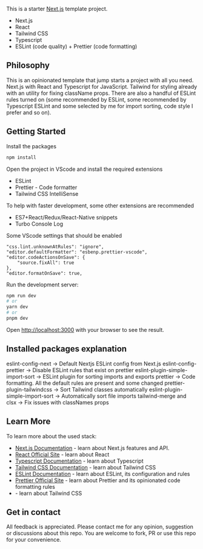 This is a starter [Next.js](https://nextjs.org/) template project.

- Next.js
- React
- Tailwind CSS
- Typescript
- ESLint (code quality) + Prettier (code formatting)

## Philosophy

This is an opinionated template that jump starts a project with all you need. Next.js with React and Typescript for JavaScript. Tailwind for styling already with an utility for fixing className props. There are also a handful of ESLint rules turned on (some recommended by ESLint, some recommended by Typescript ESLint and some selected by me for import sorting, code style I prefer and so on).

## Getting Started

Install the packages

```bash
npm install

```

Open the project in VScode and install the required extensions

- ESLint
- Prettier - Code formatter
- Tailwind CSS IntelliSense

To help with faster development, some other extensions are recommended

- ES7+React/Redux/React-Native snippets
- Turbo Console Log

Some VScode settings that should be enabled

```
"css.lint.unknownAtRules": "ignore",
"editor.defaultFormatter": "esbenp.prettier-vscode",
"editor.codeActionsOnSave": {
    "source.fixAll": true
},
"editor.formatOnSave": true,
```

Run the development server:

```bash
npm run dev
# or
yarn dev
# or
pnpm dev
```

Open [http://localhost:3000](http://localhost:3000) with your browser to see the result.

## Installed packages explanation

eslint-config-next -> Default Nextjs ESLint config from Next.js
eslint-config-prettier -> Disable ESLint rules that exist on prettier
eslint-plugin-simple-import-sort -> ESLint plugin for sorting imports and exports
prettier -> Code formatting. All the default rules are present and some changed
prettier-plugin-tailwindcss -> Sort Tailwind classes automatically
eslint-plugin-simple-import-sort -> Automatically sort file imports
tailwind-merge and clsx -> Fix issues with classNames props

## Learn More

To learn more about the used stack:

- [Next.js Documentation](https://nextjs.org/docs) - learn about Next.js features and API.
- [React Official Site](https://react.dev/) - learn about React
- [Typescript Documentation](https://www.typescriptlang.org/) - learn about Typescript
- [Tailwind CSS Documentation](https://tailwindcss.com/docs/installation) - learn about Tailwind CSS
- [ESLint Documentation](https://eslint.org/docs/head/) - learn about ESLint, its configuration and rules
- [Prettier Official Site](https://prettier.io/) - learn about Prettier and its opinionated code formatting rules
- []() - learn about Tailwind CSS

## Get in contact

All feedback is appreciated. Please contact me for any opinion, suggestion or discussions about this repo. You are welcome to fork, PR or use this repo for your convenience.
